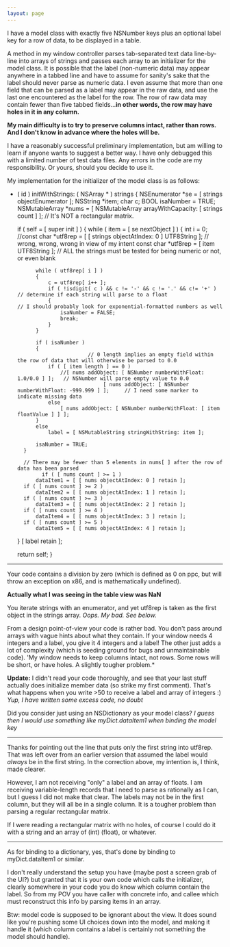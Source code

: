 ```yaml
---
layout: page
---
```




I have a model class with exactly five NSNumber keys plus an optional label key for a row of data, to be displayed in a table.

A method in my window controller parses tab-separated text data line-by-line into arrays of strings and passes each array to
an initializer for the model class. It is possible that the label (non-numeric data) may appear anywhere in a tabbed line
and have to assume for sanity's sake that the label should never parse as numeric data. I even assume that more than one field
that can be parsed as a label may appear in the raw data, and use the last one encountered as the label for the row.
The row of raw data may contain fewer than five tabbed fields...**in other words, the row may have holes in it in any column.**

**My main difficulty is to try to preserve columns intact, rather than rows. And I don't know in advance where the holes will be.**

I have a reasonably successful preliminary implementation, but am willing to learn if anyone wants to suggest a better way.
I have only debugged this with a limited number of test data files. Any errors in the code are my responsibility. Or yours,
should you decide to use it.

My implementation for the initializer of the model class is as follows:

    
- ( id ) initWithStrings: ( NSArray * ) strings
{
	NSEnumerator *se = [ strings objectEnumerator ];
	NSString *item;
	char c;
	BOOL isaNumber = TRUE;
	NSMutableArray *nums = [ NSMutableArray arrayWithCapacity: [ strings count ] ];    // It's NOT a rectangular matrix.
	
	if ( self = [ super init ] )
	{
		while ( item = [ se nextObject ] )
		{
			int i = 0;
			//const char *utf8rep = [ [ strings objectAtIndex: 0 ] UTF8String ];    // wrong, wrong, wrong in view of my intent
                     const char *utf8rep = [ item UTF8String ];     // ALL the strings must be tested for being numeric or not, or even blank
			
			while ( utf8rep[ i ] )
			{
				c = utf8rep[ i++ ];
				if ( !isdigit( c ) && c != '-' && c != '.' && c!= '+' )     // determine if each string will parse to a float
				{                                                            // I should probably look for exponential-formatted numbers as well
					isaNumber = FALSE;
					break;
				}
			}
			
			if ( isaNumber )
			{
                             // 0 length implies an empty field within the row of data that will otherwise be parsed to 0.0
				if ( [ item length ] == 0 )
					//[ nums addObject: [ NSNumber numberWithFloat: 1.0/0.0 ] ];   // NSNumber will parse empty value to 0.0
                                  [ nums addObject: [ NSNumber numberWithFloat: -999.999 ] ];     // I need some marker to indicate missing data
				else
					[ nums addObject: [ NSNumber numberWithFloat: [ item floatValue ] ] ];
 			}
			else
				label = [ NSMutableString stringWithString: item ];
			
			isaNumber = TRUE;
		}
		
		// There may be fewer than 5 elements in nums[ ] after the row of data has been parsed
              if ( [ nums count ] >= 1 )
			dataItem1 = [ [ nums objectAtIndex: 0 ] retain ];
		if ( [ nums count ] >= 2 )
			dataItem2 = [ [ nums objectAtIndex: 1 ] retain ];
		if ( [ nums count ] >= 3 )
			dataItem3 = [ [ nums objectAtIndex: 2 ] retain ];
		if ( [ nums count ] >= 4 )
			dataItem4 = [ [ nums objectAtIndex: 3 ] retain ];
		if ( [ nums count ] >= 5 )
			dataItem5 = [ [ nums objectAtIndex: 4 ] retain ];
    }
	[ label retain ];
	
    return self;
}


----

Your code contains a division by zero (which is defined as 0 on ppc, but will throw an exception on x86, and is mathematically undefined).

**Actually what I was seeing in the table view was NaN**

You iterate     strings with an enumerator, and yet     utf8rep is taken as the first object in the     strings array.  *Oops. My bad. See below.*

From a design point-of-view your code is rather bad. You don't pass around arrays with vague hints about what they contain. If your window needs 4 integers and a label, you give it 4 integers and a label! The other just adds a lot of complexity (which is seeding ground for bugs and unmaintainable code). 
'My window needs to keep columns intact, not rows. Some rows will be short, or have holes. A slightly tougher problem.*

**Update:** I didn't read your code thoroughly, and see that your last stuff actually does initialize member data (so strike my first comment). That's what happens when you write >50 to receive a label and array of integers :)      *Yup, I *have* written some excess code, no doubt*

Did you consider just using an NSDictionary as your model class?
*I guess then I would use something like myDict.dataItem1 when binding the model key*

----

Thanks for pointing out the line that puts only the first string into utf8rep. That was left over from an earlier version
that assumed the label would *always* be in the first string. In the correction above, my intention is, I think, made clearer.

However, I am not receiving "only" a label and an array of floats. I am receiving variable-length records that I need
to parse as rationally as I can, but I guess I did not make that clear. The labels may not be in the first column,
but they will all be in a single column. It is a tougher problem than parsing a regular rectangular matrix.

If I were reading a rectangular matrix with no holes, of course I could do it with a string and an array of (int) (float), or whatever.

----

As for binding to a dictionary, yes, that's done by binding to     myDict.dataItem1 or similar.

I don't really understand the setup you have (maybe post a screen grab of the UI?) but granted that it is your own code which calls the initializer, clearly somewhere in your code you do know which column contain the label. So from my POV you have caller with concrete info, and callee which must reconstruct this info by parsing items in an array.

Btw: model code is supposed to be ignorant about the view. It does sound like you're pushing some UI choices down into the model, and making it handle it (which column contains a label is certainly not something the model should handle).

